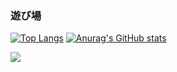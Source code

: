 ### 遊び場

[![Top Langs](https://github-readme-stats.vercel.app/api/top-langs/?username=alter334&theme=default&layout=compact)](https://github.com/anuraghazra/github-readme-stats)
[![Anurag's GitHub stats](https://github-readme-stats.vercel.app/api?username=alter334)](https://github.com/anuraghazra/github-readme-stats)



[![](https://github-readme-streak-stats.herokuapp.com/?user=alter334&theme=default)](https://github-readme-streak-stats.herokuapp.com/?user=alter334&theme=default)


<!--
**alter334/alter334** is a ✨ _special_ ✨ repository because its `README.md` (this file) appears on your GitHub profile.

Here are some ideas to get you started:

- 🔭 I’m currently working on ...
- 🌱 I’m currently learning ...
- 👯 I’m looking to collaborate on ...
- 🤔 I’m looking for help with ...
- 💬 Ask me about ...
- 📫 How to reach me: ...
- 😄 Pronouns: ...
- ⚡ Fun fact: ...
-->
